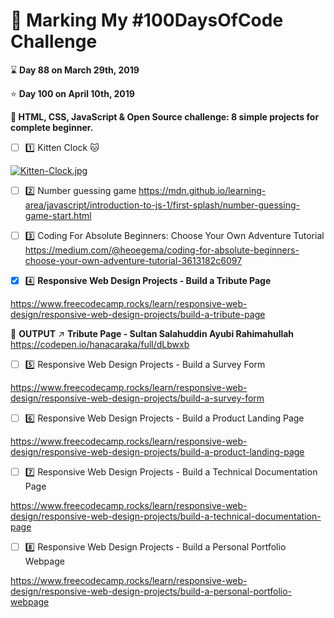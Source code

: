 # :mega: Marking My #100DaysOfCode Challenge

:hourglass: **Day 88 on March 29th, 2019**

:star:  **Day 100 on April 10th, 2019**

**:hammer: HTML, CSS, JavaScript & Open Source challenge: 8 simple projects for complete beginner.**

- [ ] :one: Kitten Clock :cat:

[![Kitten-Clock.jpg](https://i.postimg.cc/44PX6GWQ/Kitten-Clock.jpg)](https://postimg.cc/XXZMWRSr)

- [ ] :two: Number guessing game
https://mdn.github.io/learning-area/javascript/introduction-to-js-1/first-splash/number-guessing-game-start.html

- [ ] :three: Coding For Absolute Beginners: Choose Your Own Adventure Tutorial
https://medium.com/@heoegema/coding-for-absolute-beginners-choose-your-own-adventure-tutorial-3613182c6097

- [x] :four:
**Responsive Web Design Projects - Build a Tribute Page**

https://www.freecodecamp.rocks/learn/responsive-web-design/responsive-web-design-projects/build-a-tribute-page

:pushpin: **OUTPUT** :arrow_upper_right: **Tribute Page - Sultan Salahuddin Ayubi Rahimahullah**
https://codepen.io/hanacaraka/full/dLbwxb

- [ ] :five:
Responsive Web Design Projects - Build a Survey Form 

https://www.freecodecamp.rocks/learn/responsive-web-design/responsive-web-design-projects/build-a-survey-form

- [ ] :six:
Responsive Web Design Projects - Build a Product Landing Page 

https://www.freecodecamp.rocks/learn/responsive-web-design/responsive-web-design-projects/build-a-product-landing-page

- [ ] :seven:
Responsive Web Design Projects - Build a Technical Documentation Page 

https://www.freecodecamp.rocks/learn/responsive-web-design/responsive-web-design-projects/build-a-technical-documentation-page

- [ ] :eight:
Responsive Web Design Projects - Build a Personal Portfolio Webpage 

https://www.freecodecamp.rocks/learn/responsive-web-design/responsive-web-design-projects/build-a-personal-portfolio-webpage 


